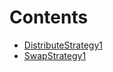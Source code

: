 # Contents

* [DistributeStrategy1](contract.distributestrategy1.md)
* [SwapStrategy1](broken-reference)
